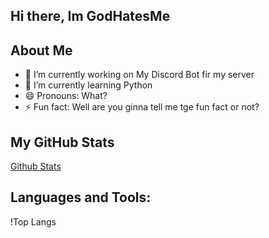 ## Hi there, Im GodHatesMe

## About Me
- 🔭 I’m currently working on My Discord Bot fir my server
- 🌱 I’m currently learning Python
- 😄 Pronouns: What?
- ⚡ Fun fact: Well are you ginna tell me tge fun fact or not?

## My GitHub Stats
[Github Stats](https://github-readme-stats.vercel.app/api?username=lgodhatesmel&show_icons)

## Languages and Tools:
!Top Langs
